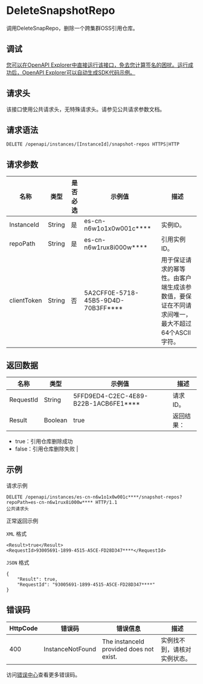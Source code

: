 # DeleteSnapshotRepo

调用DeleteSnapRepo，删除一个跨集群OSS引用仓库。

## 调试

[您可以在OpenAPI Explorer中直接运行该接口，免去您计算签名的困扰。运行成功后，OpenAPI Explorer可以自动生成SDK代码示例。](https://api.aliyun.com/#product=elasticsearch&api=DeleteSnapshotRepo&type=ROA&version=2017-06-13)

## 请求头

该接口使用公共请求头，无特殊请求头。请参见公共请求参数文档。

## 请求语法

```
DELETE /openapi/instances/[InstanceId]/snapshot-repos HTTPS|HTTP
```

## 请求参数

|名称|类型|是否必选|示例值|描述|
|--|--|----|---|--|
|InstanceId|String|是|es-cn-n6w1o1x0w001c\*\*\*\*|实例ID。 |
|repoPath|String|是|es-cn-n6w1rux8i000w\*\*\*\*|引用实例ID。 |
|clientToken|String|否|5A2CFF0E-5718-45B5-9D4D-70B3FF\*\*\*\*|用于保证请求的幂等性。由客户端生成该参数值，要保证在不同请求间唯一，最大不超过64个ASCII字符。 |

## 返回数据

|名称|类型|示例值|描述|
|--|--|---|--|
|RequestId|String|5FFD9ED4-C2EC-4E89-B22B-1ACB6FE1\*\*\*\*|请求ID。 |
|Result|Boolean|true|返回结果：

 -   true：引用仓库删除成功
-   false：引用仓库删除失败 |

## 示例

请求示例

```
DELETE /openapi/instances/es-cn-n6w1o1x0w001c****/snapshot-repos?repoPath=es-cn-n6w1rux8i000w**** HTTP/1.1
公共请求头
```

正常返回示例

`XML` 格式

```
<Result>true</Result>
<RequestId>93005691-1899-4515-A5CE-FD28D347****</RequestId>
```

`JSON` 格式

```
{
	"Result": true,
	"RequestId": "93005691-1899-4515-A5CE-FD28D347****"
}
```

## 错误码

|HttpCode|错误码|错误信息|描述|
|--------|---|----|--|
|400|InstanceNotFound|The instanceId provided does not exist.|实例找不到，请核对实例状态。|

访问[错误中心](https://error-center.alibabacloud.com/status/product/elasticsearch)查看更多错误码。

